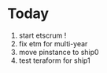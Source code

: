 # Today

1. start etscrum !
2. fix etm for multi-year
3. move pinstance to ship0
4. test teraform for ship1
